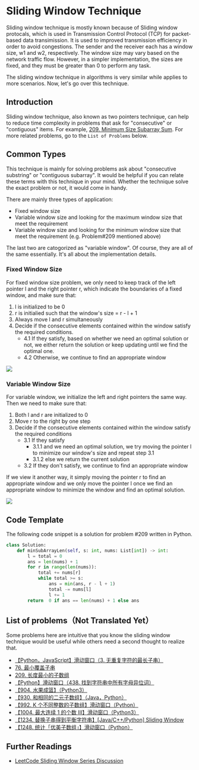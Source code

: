 # Sliding Window Technique

Sliding window technique is mostly known because of Sliding window protocals, which is used in Transmission Control Protocol (TCP) for packet-based data transimission. It is used to improved transmission efficiency in order to avoid congestions. The sender and the receiver each has a window size, w1 and w2, respectively. The window size may vary based on the network traffic flow. However, in a simpler implementation, the sizes are fixed, and they must be greater than 0 to perform any task.

The sliding window technique in algorithms is very similar while applies to more scenarios. Now, let's go over this technique.

## Introduction

Sliding window technique, also known as two pointers technique, can help to reduce time complexity in problems that ask for "consecutive" or "contiguous" items. For example, [209. Minimum Size Subarray Sum](https://leetcode-cn.com/problems/minimum-size-subarray-sum/solution/209-chang-du-zui-xiao-de-zi-shu-zu-hua-dong-chua-2/). For more related problems, go to the `List of Problems` below.

## Common Types

This technique is mainly for solving problems ask about "consecutive substring" or "contiguous subarray". It would be helpful if you can relate these terms with this technique in your mind. Whether the technique solve the exact problem or not, it would come in handy.

There are mainly three types of application:

- Fixed window size
- Variable window size and looking for the maximum window size that meet the requirement
- Variable window size and looking for the minimum window size that meet the requirement (e.g. Problem#209 mentioned above)

The last two are catogorized as "variable window". Of course, they are all of the same essentially. It's all about the implementation details.

### Fixed Window Size

For fixed window size problem, we only need to keep track of the left pointer l and the right pointer r, which indicate the boundaries of a fixed window, and make sure that:

1. l is initialized to be 0
2. r is initialied such that the window's size = r - l + 1
3. Always move l and r simultaneously
4. Decide if the consecutive elements contained within the window satisfy the required conditions.
   - 4.1 If they satisfy, based on whether we need an optimal solution or not, we either return the solution or keep updating until we find the optimal one.
   - 4.2 Otherwise, we continue to find an appropriate window

![](https://tva1.sinaimg.cn/large/00831rSTly1gcw0pwdhmwj308z0d53yt.jpg)

### Variable Window Size

For variable window, we initialize the left and right pointers the same way. Then we need to make sure that:

1. Both l and r are initialized to 0
2. Move r to the right by one step
3. Decide if the consecutive elements contained within the window satisfy the required conditions
    - 3.1 If they satisfy
        - 3.1.1 and we need an optimal solution, we try moving the pointer l to minimize our window's size and repeat step 3.1
        - 3.1.2 else we return the current solution
   - 3.2 If they don't satisfy, we continue to find an appropriate window

If we view it another way, it simply moving the pointer r to find an appropriate window and we only move the pointer l once we find an appropriate window to minimize the window and find an optimal solution.

![](https://tva1.sinaimg.cn/large/00831rSTly1gcw0ouuplaj30d90d50t3.jpg)

## Code Template

The following code snippet is a solution for problem #209 written in Python.

```python
class Solution:
    def minSubArrayLen(self, s: int, nums: List[int]) -> int:
        l = total = 0
        ans = len(nums) + 1
        for r in range(len(nums)):
            total += nums[r]
            while total >= s:
                ans = min(ans, r - l + 1)
                total -= nums[l]
                l += 1
        return  0 if ans == len(nums) + 1 else ans
```

## List of problems（Not Translated Yet）

Some problems here are intuitive that you know the sliding window technique would be useful while others need a second thought to realize that.

- [【Python，JavaScript】滑动窗口（3. 无重复字符的最长子串）](https://leetcode-cn.com/problems/longest-substring-without-repeating-characters/solution/pythonjavascript-hua-dong-chuang-kou-3-wu-zhong-fu/)
- [76. 最小覆盖子串](https://leetcode-cn.com/problems/minimum-window-substring/solution/python-hua-dong-chuang-kou-76-zui-xiao-fu-gai-zi-c/)
- [209. 长度最小的子数组](https://leetcode-cn.com/problems/minimum-size-subarray-sum/solution/209-chang-du-zui-xiao-de-zi-shu-zu-hua-dong-chua-2/)
- [【Python】滑动窗口（438. 找到字符串中所有字母异位词）](https://leetcode-cn.com/problems/find-all-anagrams-in-a-string/solution/python-hua-dong-chuang-kou-438-zhao-dao-zi-fu-chua/)
- [【904. 水果成篮】（Python3）](https://leetcode-cn.com/problems/fruit-into-baskets/solution/904-shui-guo-cheng-lan-python3-by-fe-lucifer/)
- [【930. 和相同的二元子数组】（Java，Python）](https://leetcode-cn.com/problems/binary-subarrays-with-sum/solution/930-he-xiang-tong-de-er-yuan-zi-shu-zu-javapython-/)
- [【992. K 个不同整数的子数组】滑动窗口（Python）](https://leetcode-cn.com/problems/subarrays-with-k-different-integers/solution/992-k-ge-bu-tong-zheng-shu-de-zi-shu-zu-hua-dong-c/)
- [【1004. 最大连续 1 的个数 III】滑动窗口（Python3）](https://leetcode-cn.com/problems/max-consecutive-ones-iii/solution/1004-zui-da-lian-xu-1de-ge-shu-iii-hua-dong-chuang/)
- [【1234. 替换子串得到平衡字符串】[Java/C++/Python] Sliding Window](https://leetcode.com/problems/replace-the-substring-for-balanced-string/discuss/408978/javacpython-sliding-window/367697)
- [【1248. 统计「优美子数组」】滑动窗口（Python）](https://leetcode-cn.com/problems/count-number-of-nice-subarrays/solution/1248-tong-ji-you-mei-zi-shu-zu-hua-dong-chuang-kou/)

## Further Readings

- [LeetCode Sliding Window Series Discussion](https://leetcode.com/problems/binary-subarrays-with-sum/discuss/186683/)
